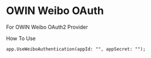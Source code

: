 OWIN Weibo OAuth
==============

For OWIN Weibo OAuth2 Provider 

How To Use

`app.UseWeiboAuthentication(appId: "", appSecret: "");`
